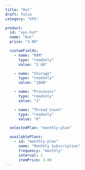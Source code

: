 ```yaml
---
title: "Hut"
draft: false
category: "VPS"

product:
  id: "vps-hut"
  name: "Hut"
  price: "3.00"

  customFields:
    - name: "RAM"
      type: "readonly"
      value: "2 GB"

    - name: "Storage"
      type: "readonly"
      value: "10GB"

    - name: "Processor"
      type: "readonly"
      value: "1"

    - name: "Thread Count"
      type: "readonly"
      value: "0"

  selectedPlan: "monthly-plan"

  availablePlans:
    - id: "monthly-plan"
      name: "Monthly Subscription"
      frequency: "monthly"
      interval: 1
      itemPrice: 3.00
---
```

